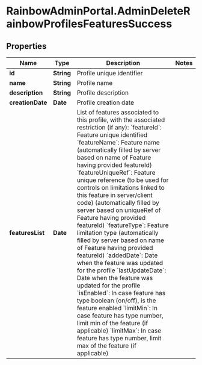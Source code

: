 # RainbowAdminPortal.AdminDeleteRainbowProfilesFeaturesSuccess

## Properties

Name | Type | Description | Notes
------------ | ------------- | ------------- | -------------
**id** | **String** | Profile unique identifier | 
**name** | **String** | Profile name | 
**description** | **String** | Profile description | 
**creationDate** | **Date** | Profile creation date | 
**featuresList** | **Date** | List of features associated to this profile, with the associated restriction (if any):    &#x60;featureId&#x60;: Feature unique identified    &#x60;featureName&#x60;: Feature name (automatically filled by server based on name of Feature having provided featureId)    &#x60;featureUniqueRef&#x60;: Feature unique reference (to be used for controls on limitations linked to this feature in server/client code) (automatically filled by server based on uniqueRef of Feature having provided featureId)    &#x60;featureType&#x60;: Feature limitation type (automatically filled by server based on name of Feature having provided featureId)    &#x60;addedDate&#x60;: Date when the feature was updated for the profile    &#x60;lastUpdateDate&#x60;: Date when the feature was updated for the profile    &#x60;isEnabled&#x60;: In case feature has type boolean (on/off), is the feature enabled    &#x60;limitMin&#x60;: In case feature has type number, limit min of the feature (if applicable)    &#x60;limitMax&#x60;: In case feature has type number, limit max of the feature (if applicable) | 


